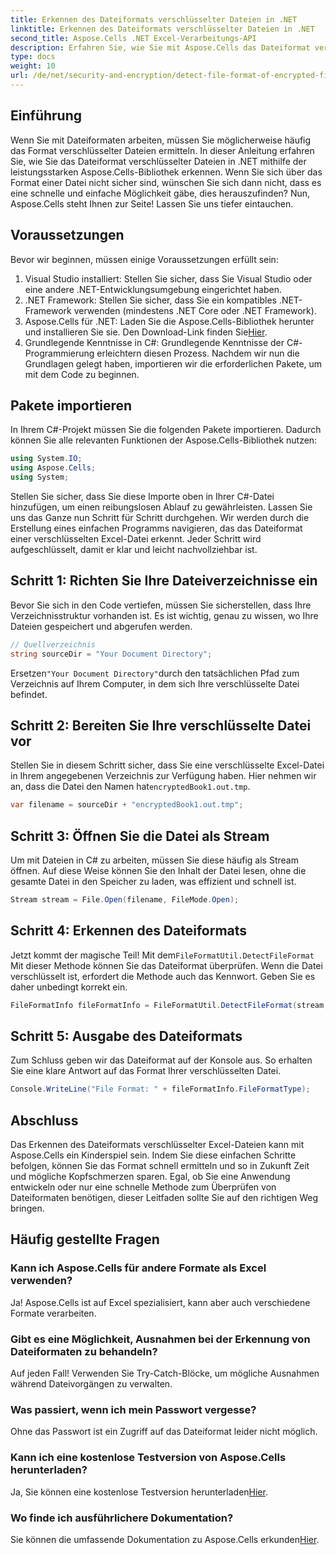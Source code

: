 ```yaml
---
title: Erkennen des Dateiformats verschlüsselter Dateien in .NET
linktitle: Erkennen des Dateiformats verschlüsselter Dateien in .NET
second_title: Aspose.Cells .NET Excel-Verarbeitungs-API
description: Erfahren Sie, wie Sie mit Aspose.Cells das Dateiformat verschlüsselter Dateien in .NET effizient erkennen. Eine unkomplizierte Anleitung für Entwickler.
type: docs
weight: 10
url: /de/net/security-and-encryption/detect-file-format-of-encrypted-files/
---
```

## Einführung
Wenn Sie mit Dateiformaten arbeiten, müssen Sie möglicherweise häufig das Format verschlüsselter Dateien ermitteln. In dieser Anleitung erfahren Sie, wie Sie das Dateiformat verschlüsselter Dateien in .NET mithilfe der leistungsstarken Aspose.Cells-Bibliothek erkennen. Wenn Sie sich über das Format einer Datei nicht sicher sind, wünschen Sie sich dann nicht, dass es eine schnelle und einfache Möglichkeit gäbe, dies herauszufinden? Nun, Aspose.Cells steht Ihnen zur Seite! Lassen Sie uns tiefer eintauchen.
## Voraussetzungen
Bevor wir beginnen, müssen einige Voraussetzungen erfüllt sein:
1. Visual Studio installiert: Stellen Sie sicher, dass Sie Visual Studio oder eine andere .NET-Entwicklungsumgebung eingerichtet haben.
2. .NET Framework: Stellen Sie sicher, dass Sie ein kompatibles .NET-Framework verwenden (mindestens .NET Core oder .NET Framework).
3. Aspose.Cells für .NET: Laden Sie die Aspose.Cells-Bibliothek herunter und installieren Sie sie. Den Download-Link finden Sie[Hier](https://releases.aspose.com/cells/net/).
4. Grundlegende Kenntnisse in C#: Grundlegende Kenntnisse der C#-Programmierung erleichtern diesen Prozess.
Nachdem wir nun die Grundlagen gelegt haben, importieren wir die erforderlichen Pakete, um mit dem Code zu beginnen.
## Pakete importieren
In Ihrem C#-Projekt müssen Sie die folgenden Pakete importieren. Dadurch können Sie alle relevanten Funktionen der Aspose.Cells-Bibliothek nutzen:
```csharp
using System.IO;
using Aspose.Cells;
using System;
```
Stellen Sie sicher, dass Sie diese Importe oben in Ihrer C#-Datei hinzufügen, um einen reibungslosen Ablauf zu gewährleisten.
Lassen Sie uns das Ganze nun Schritt für Schritt durchgehen. Wir werden durch die Erstellung eines einfachen Programms navigieren, das das Dateiformat einer verschlüsselten Excel-Datei erkennt. Jeder Schritt wird aufgeschlüsselt, damit er klar und leicht nachvollziehbar ist.
## Schritt 1: Richten Sie Ihre Dateiverzeichnisse ein

Bevor Sie sich in den Code vertiefen, müssen Sie sicherstellen, dass Ihre Verzeichnisstruktur vorhanden ist. Es ist wichtig, genau zu wissen, wo Ihre Dateien gespeichert und abgerufen werden.

```csharp
// Quellverzeichnis
string sourceDir = "Your Document Directory";
```
 Ersetzen`"Your Document Directory"`durch den tatsächlichen Pfad zum Verzeichnis auf Ihrem Computer, in dem sich Ihre verschlüsselte Datei befindet.
## Schritt 2: Bereiten Sie Ihre verschlüsselte Datei vor

 Stellen Sie in diesem Schritt sicher, dass Sie eine verschlüsselte Excel-Datei in Ihrem angegebenen Verzeichnis zur Verfügung haben. Hier nehmen wir an, dass die Datei den Namen hat`encryptedBook1.out.tmp`.

```csharp
var filename = sourceDir + "encryptedBook1.out.tmp";
```
## Schritt 3: Öffnen Sie die Datei als Stream 

Um mit Dateien in C# zu arbeiten, müssen Sie diese häufig als Stream öffnen. Auf diese Weise können Sie den Inhalt der Datei lesen, ohne die gesamte Datei in den Speicher zu laden, was effizient und schnell ist.

```csharp
Stream stream = File.Open(filename, FileMode.Open);
```
## Schritt 4: Erkennen des Dateiformats

 Jetzt kommt der magische Teil! Mit dem`FileFormatUtil.DetectFileFormat` Mit dieser Methode können Sie das Dateiformat überprüfen. Wenn die Datei verschlüsselt ist, erfordert die Methode auch das Kennwort. Geben Sie es daher unbedingt korrekt ein.

```csharp
FileFormatInfo fileFormatInfo = FileFormatUtil.DetectFileFormat(stream, "1234"); // Das Passwort lautet 1234
```
## Schritt 5: Ausgabe des Dateiformats

Zum Schluss geben wir das Dateiformat auf der Konsole aus. So erhalten Sie eine klare Antwort auf das Format Ihrer verschlüsselten Datei.

```csharp
Console.WriteLine("File Format: " + fileFormatInfo.FileFormatType);
```

## Abschluss
Das Erkennen des Dateiformats verschlüsselter Excel-Dateien kann mit Aspose.Cells ein Kinderspiel sein. Indem Sie diese einfachen Schritte befolgen, können Sie das Format schnell ermitteln und so in Zukunft Zeit und mögliche Kopfschmerzen sparen. Egal, ob Sie eine Anwendung entwickeln oder nur eine schnelle Methode zum Überprüfen von Dateiformaten benötigen, dieser Leitfaden sollte Sie auf den richtigen Weg bringen.
## Häufig gestellte Fragen
### Kann ich Aspose.Cells für andere Formate als Excel verwenden?
Ja! Aspose.Cells ist auf Excel spezialisiert, kann aber auch verschiedene Formate verarbeiten.
### Gibt es eine Möglichkeit, Ausnahmen bei der Erkennung von Dateiformaten zu behandeln?
Auf jeden Fall! Verwenden Sie Try-Catch-Blöcke, um mögliche Ausnahmen während Dateivorgängen zu verwalten.
### Was passiert, wenn ich mein Passwort vergesse?
Ohne das Passwort ist ein Zugriff auf das Dateiformat leider nicht möglich.
### Kann ich eine kostenlose Testversion von Aspose.Cells herunterladen?
 Ja, Sie können eine kostenlose Testversion herunterladen[Hier](https://releases.aspose.com/).
### Wo finde ich ausführlichere Dokumentation?
 Sie können die umfassende Dokumentation zu Aspose.Cells erkunden[Hier](https://reference.aspose.com/cells/net/).